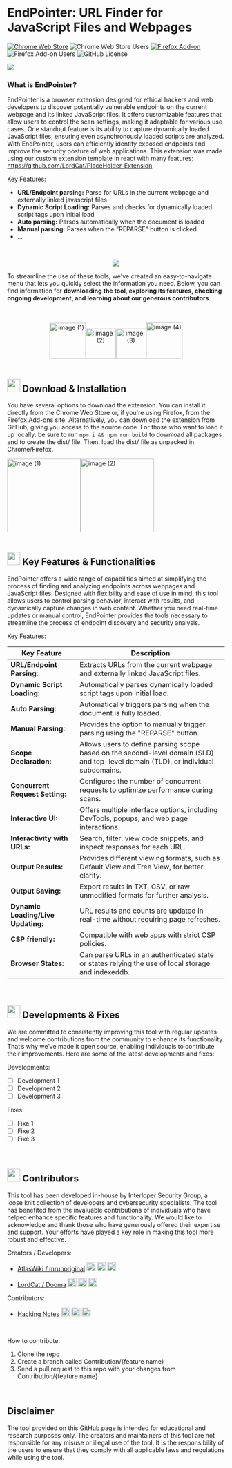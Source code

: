 # EndPointer: URL Finder for JavaScript Files and Webpages
[![Chrome Web Store](https://img.shields.io/chrome-web-store/v/ppliilneafplhagjhhphcjmjdmbjagcp)](https://chrome.google.com/webstore/detail/endpointer/ppliilneafplhagjhhphcjmjdmbjagcp) ![Chrome Web Store Users](https://img.shields.io/chrome-web-store/users/ppliilneafplhagjhhphcjmjdmbjagcp)
[![Firefox Add-on](https://img.shields.io/amo/v/endpointer)](https://addons.mozilla.org/en-US/firefox/addon/endpointer/) ![Firefox Add-on Users](https://img.shields.io/amo/users/endpointer)
![GitHub License](https://img.shields.io/github/license/AtlasWiki/endPointer)


<img src="https://github.com/user-attachments/assets/ff950ea9-b861-4557-9217-e7c22f591b53">

### What is EndPointer?
EndPointer is a browser extension designed for ethical hackers and web developers to discover potentially vulnerable endpoints on the current webpage and its linked JavaScript files. It offers customizable features that allow users to control the scan settings, making it adaptable for various use cases. One standout feature is its ability to capture dynamically loaded JavaScript files, ensuring even asynchronously loaded scripts are analyzed. With EndPointer, users can efficiently identify exposed endpoints and improve the security posture of web applications. This extension was made using our custom extension template in react with many features: https://github.com/LordCat/PlaceHolder-Extension

Key Features:

- <b>URL/Endpoint parsing:</b> Parse for URLs in the current webpage and externally linked javascript files
- <b>Dynamic Script Loading:</b> Parses and checks for dynamically loaded script tags upon initial load
- <b>Auto parsing:</b> Parses automatically when the document is loaded
- <b>Manual parsing:</b> Parses when the "REPARSE" button is clicked
- ...

<br>
<p align="center"><a href="#Download"><img src="https://github.com/user-attachments/assets/5ed1d651-ea44-4f00-87ad-b3fcb3e75e68"></a></p>

To streamline the use of these tools, we've created an easy-to-navigate menu that lets you quickly select the information you need. Below, you can find information for <b>downloading the tool, exploring its features, checking ongoing development, and learning about our generous contributors</b>.

<br>
<br>
<div align="center">
<a href="#Download"><img src="https://github.com/user-attachments/assets/0a9ff34c-eb1b-4b84-a0ab-0a53e9b733af" alt="image (1)" width="83.5"/></a><a href="#Functionalities"><img src="https://github.com/user-attachments/assets/81d51a7e-f179-4d62-bbe3-cc9617bcfe07" alt="image (2)" width="70"/></a><a href="#Development"><img src="https://github.com/user-attachments/assets/f724c998-5ae3-456f-a863-225978ac25c3" alt="image (3)" width="70"/></a><a href="#Contributors"><img src="https://github.com/user-attachments/assets/efbfa71d-37df-4b6c-ae42-4c5d70132a8d" alt="image (4)" width="84"/></a>
</div>
<br>

<a name="Download"></a>
<h2><img src="https://github.com/user-attachments/assets/466328bf-6dce-4cf3-bb53-ce427e8d7f25" width="30"> Download & Installation</h2>

You have several options to download the extension. You can install it directly from the Chrome Web Store or, if you're using Firefox, from the Firefox Add-ons site. Alternatively, you can download the extension from GitHub, giving you access to the source code. For those who want to load it up locally: be sure to run `npm i && npm run build` to download all packages and to create the dist/ file. Then, load the dist/ file as unpacked in Chrome/Firefox.

<div align="left">
<a href="https://chromewebstore.google.com/detail/endpointer/ppliilneafplhagjhhphcjmjdmbjagcp"><img src="https://github.com/user-attachments/assets/834eb360-3809-421c-9223-7b254957ae37" alt="image (1)" width="170"/></a><a href="https://addons.mozilla.org/en-US/firefox/addon/endpointer/"><img src="https://github.com/user-attachments/assets/7585ac45-b59d-4d9e-a4a3-ddfd2d59b533" alt="image (2)" width="170"/></a>
</div>

<br>

<a name="Functionalities"></a>
<h2><img src="https://github.com/user-attachments/assets/499bb537-9478-4341-8d55-773069796de8" width="30"> Key Features & Functionalities</h2>

EndPointer offers a wide range of capabilities aimed at simplifying the process of finding and analyzing endpoints across webpages and JavaScript files. Designed with flexibility and ease of use in mind, this tool allows users to control parsing behavior, interact with results, and dynamically capture changes in web content. Whether you need real-time updates or manual control, EndPointer provides the tools necessary to streamline the process of endpoint discovery and security analysis.

Key Features:

| Key Feature | Description |
| ----------- | ----------- |
| **URL/Endpoint Parsing:** | Extracts URLs from the current webpage and externally linked JavaScript files.|
| **Dynamic Script Loading:** | Automatically parses dynamically loaded script tags upon initial load. |
| **Auto Parsing:** | Automatically triggers parsing when the document is fully loaded. |
| **Manual Parsing:** | Provides the option to manually trigger parsing using the "REPARSE" button. |
| **Scope Declaration:** | Allows users to define parsing scope based on the second-level domain (SLD) and top-level domain (TLD), or individual subdomains. |
| **Concurrent Request Setting:** | Configures the number of concurrent requests to optimize performance during scans. |
| **Interactive UI:** | Offers multiple interface options, including DevTools, popups, and web page interactions. |
| **Interactivity with URLs:** | Search, filter, view code snippets, and inspect responses for each URL. |
| **Output Results:** | Provides different viewing formats, such as Default View and Tree View, for better clarity. |
| **Output Saving:** | Export results in TXT, CSV, or raw unmodified formats for further analysis. |
| **Dynamic Loading/Live Updating:** | URL results and counts are updated in real-time without requiring page refreshes. |
| **CSP friendly:** | Compatible with web apps with strict CSP policies. |
| **Browser States:** | Can parse URLs in an authenticated state or states relying the use of local storage and indexeddb. |

<br>

<a name="Development"></a>
<h2><img src="https://github.com/user-attachments/assets/6f0ac000-6590-47e4-83ea-776fb27ca1fb" width="30"> Developments & Fixes</h2>

We are committed to consistently improving this tool with regular updates and welcome contributions from the community to enhance its functionality. That’s why we’ve made it open source, enabling individuals to contribute their improvements. Here are some of the latest developments and fixes:

Developments:
  - [ ] Development 1
  - [ ] Development 2
  - [ ] Development 3

Fixes:
  - [ ] Fixe 1
  - [ ] Fixe 2
  - [ ] Fixe 3

<br>

<a name="Contributors"></a>
<h2><img src="https://github.com/user-attachments/assets/e4c573d8-62cb-42e1-a95e-b20264e5e2bb" width="30"> Contributors</h2>

This tool has been developed in-house by Interloper Security Group, a loose knit collection of developers and cybersecurity specialists.
The tool has benefited from the invaluable contributions of individuals who have helped enhance specific features and functionality. We would like to acknowledge and thank those who have generously offered their expertise and support. Your efforts have played a key role in making this tool more robust and effective.

Creators / Developers:
- <p><a href="https://github.com/AtlasWiki">AtlasWiki / mrunoriginal</a> <a href="https://www.linkedin.com/in/nathan-w-76ba78202/"><img height="20" src="https://cdn2.iconfinder.com/data/icons/social-icon-3/512/social_style_3_in-306.png"/></a> <a href="https://github.com/AtlasWiki"><img height="20" src="https://github.com/user-attachments/assets/6bb139a7-b21a-4d05-ae32-1eedab692041"/></a> <a href="https://discord.com/"><img height="20" src="https://github.com/user-attachments/assets/c34d7a96-88dd-4d05-806d-4993c3a1917e"/></a></p>
- <p><a href="https://github.com/LordCat">LordCat / Dooma</a> <a href="https://www.linkedin.com/in/kristian-alex-kelly/"><img height="20" src="https://cdn2.iconfinder.com/data/icons/social-icon-3/512/social_style_3_in-306.png"/></a> <a href="https://github.com/LordCat"><img height="20" src="https://github.com/user-attachments/assets/6bb139a7-b21a-4d05-ae32-1eedab692041"/></a>  <a href="https://discord.com/"><img height="20" src="https://github.com/user-attachments/assets/525f3024-68c7-4d6d-adab-4eb21d655743"/></a></p>

Contributors:
- <p><a href="https://github.com/Hacking-Notes">Hacking Notes</a> <a href="https://www.linkedin.com/in/alexis-savard/"><img height="20" src="https://cdn2.iconfinder.com/data/icons/social-icon-3/512/social_style_3_in-306.png"/></a> <a href="https://github.com/Hacking-Notes"><img height="20" src="https://github.com/user-attachments/assets/6bb139a7-b21a-4d05-ae32-1eedab692041"/></a> <a href="https://discord.com/"><img height="20" src="https://github.com/user-attachments/assets/1afd8d87-50fb-49b0-93a7-11a93dfed826"/></a></p>

<br>

How to contribute: 
1. Clone the repo
2. Create a branch called Contribution/{feature name}
3. Send a pull request to this repo with your changes from Contribution/{feature name}

<br>

## Disclaimer
The tool provided on this GitHub page is intended for educational and research purposes only. The creators and maintainers of this tool are not responsible for any misuse or illegal use of the tool. It is the responsibility of the users to ensure that they comply with all applicable laws and regulations while using the tool.
